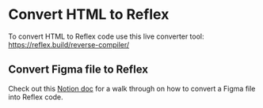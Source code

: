 # Convert HTML to Reflex


To convert HTML to Reflex code use this live converter tool: https://reflex.build/reverse-compiler/

## Convert Figma file to Reflex

Check out this [Notion doc](https://www.notion.so/reflex-dev/Convert-HTML-to-Reflex-fe22d0641dcd4d5c91c8404ca41c7e77) for a walk through on how to convert a Figma file into Reflex code.
